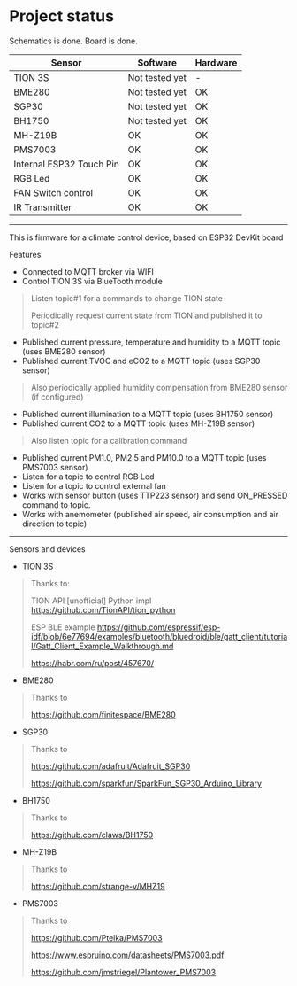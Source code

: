 Project status
=======

Schematics is done.
Board is done.

| Sensor | Software | Hardware |
| --- | --- | --- |
| TION 3S | Not tested yet | - |
| BME280 | Not tested yet | OK |
| SGP30 | Not tested yet | OK |
| BH1750 | Not tested yet | OK |
| MH-Z19B | OK | OK |
| PMS7003 | OK | OK |
| Internal ESP32 Touch Pin | OK | OK |
| RGB Led | OK | OK |
| FAN Switch control | OK | OK |
| IR Transmitter | OK | OK |



------

This is firmware for a climate control device, based on ESP32 DevKit board

Features

- Connected to MQTT broker via WIFI
- Control TION 3S via BlueTooth module

> Listen topic#1 for a commands to change TION state
>
> Periodically request current state from TION and published it to topic#2

- Published current pressure, temperature and humidity to a MQTT topic (uses BME280 sensor)
- Published current TVOC and eCO2 to a MQTT topic (uses SGP30 sensor)

> Also periodically applied humidity compensation from BME280 sensor (if configured)

- Published current illumination to a MQTT topic (uses BH1750 sensor)
- Published current CO2 to a MQTT topic (uses MH-Z19B sensor)

> Also listen topic for a calibration command 

- Published current PM1.0, PM2.5 and PM10.0 to a MQTT topic (uses PMS7003 sensor)
- Listen for a topic to control RGB Led
- Listen for a topic to control external fan
- Works with sensor button (uses TTP223 sensor) and send ON_PRESSED command to topic.
- Works with anemometer (published air speed, air consumption and air direction to topic)

-----

Sensors and devices

- TION 3S 

> Thanks to:
>
> TION API [unofficial] Python impl https://github.com/TionAPI/tion_python
> 
> ESP BLE example https://github.com/espressif/esp-idf/blob/6e77694/examples/bluetooth/bluedroid/ble/gatt_client/tutorial/Gatt_Client_Example_Walkthrough.md
> 
> https://habr.com/ru/post/457670/

- BME280

> Thanks to
>
> https://github.com/finitespace/BME280

- SGP30

> Thanks to
>
> https://github.com/adafruit/Adafruit_SGP30
>
> https://github.com/sparkfun/SparkFun_SGP30_Arduino_Library

- BH1750

> Thanks to
>
> https://github.com/claws/BH1750

- MH-Z19B

> Thanks to
>
> https://github.com/strange-v/MHZ19

- PMS7003

> Thanks to
> 
> https://github.com/Ptelka/PMS7003
>
> https://www.espruino.com/datasheets/PMS7003.pdf
>
> https://github.com/jmstriegel/Plantower_PMS7003

